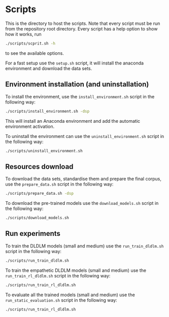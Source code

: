 # Scripts

This is the directory to host the scripts. 
Note that every script must be run from the repository root directory.
Every script has a help option to show how it works, run 
```bash
./scripts/scprit.sh -h
```
to see the available options.

For a fast setup use the `setup.sh` script, it will install the anaconda environment and download the data sets.

## Environment installation (and uninstallation)

To install the environment, use the `install_environment.sh` script in the following way:
```bash
./scripts/install_environment.sh -dsp
```
This will install an Anaconda environment and add the automatic environment activation.

To uninstall the environment can use the `uninstall_environment.sh` script in the following way:
```bash
./scripts/uninstall_environment.sh
```

## Resources download

To download the data sets, standardise them and prepare the final corpus, 
use the `prepare_data.sh` script in the following way:
```bash
./scripts/prepare_data.sh -dsp
```

To download the pre-trained models use the `download_models.sh` script in the following way:
```bash
./scripts/download_models.sh
```

## Run experiments

To train the DLDLM models (small and medium) use the `run_train_dldlm.sh` script in the following way:
```bash
./scripts/run_train_dldlm.sh
```

To train the empathetic DLDLM models (small and medium) use the `run_train_rl_dldlm.sh` script in the following way:
```bash
./scripts/run_train_rl_dldlm.sh
```

To evaluate all the trained models (small and medium) use the `run_static_evaluation.sh` script in the following way:
```bash
./scripts/run_train_rl_dldlm.sh
```
